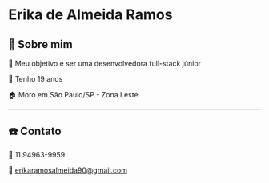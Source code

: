 # Erika de Almeida Ramos


## :pencil: Sobre mim

:dart: Meu objetivo é ser uma desenvolvedora full-stack júnior

:girl: Tenho 19 anos

:house: Moro em São Paulo/SP - Zona Leste

----

## :telephone: Contato

:iphone: 11 94963-9959

:email: erikaramosalmeida90@gmail.com

